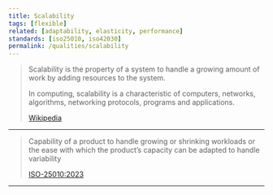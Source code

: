 ```yaml
---
title: Scalability
tags: [flexible]
related: [adaptability, elasticity, performance]
standards: [iso25010, iso42030]
permalink: /qualities/scalability
---
```




>Scalability is the property of a system to handle a growing amount of work by adding resources to the system.
>
>In computing, scalability is a characteristic of computers, networks, algorithms, networking protocols, programs and applications. 
>
>[Wikipedia](https://en.wikipedia.org/wiki/Scalability)

<hr class="with-no-margin"/>

>Capability of a product to handle growing or shrinking workloads or the ease with which the product’s capacity can be adapted to handle variability
>
>[ISO-25010:2023](/references/#iso-25010-2023)

<hr class="with-no-margin"/>

>